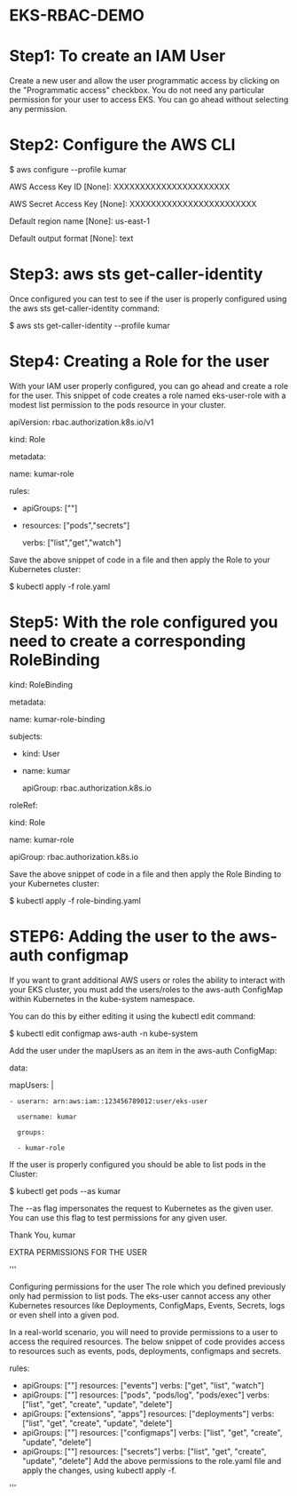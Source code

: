 # EKS-RBAC-DEMO



Step1: To create an IAM User
============================

Create a new user and allow the user programmatic access by clicking on the "Programmatic access"
checkbox. You do not need any particular permission for your user to access EKS. 
You can go ahead without selecting any permission.

Step2:  Configure the AWS CLI
=============================

$ aws configure --profile kumar

AWS Access Key ID [None]: XXXXXXXXXXXXXXXXXXXXXX

AWS Secret Access Key [None]: XXXXXXXXXXXXXXXXXXXXXXXX

Default region name [None]: us-east-1

Default output format [None]: text

Step3:  aws sts get-caller-identity
====================================

Once configured you can test to see if the user is properly configured using the
aws sts get-caller-identity command:

$ aws sts get-caller-identity --profile kumar


Step4: Creating a Role for the user
====================================
With your IAM user properly configured, you can go ahead and create a role for the user.
This snippet of code creates a role named eks-user-role with a modest list permission to the pods 
resource in your cluster.

apiVersion: rbac.authorization.k8s.io/v1

kind: Role

metadata:

  name: kumar-role
  
rules:

- apiGroups: [""]
- 
  resources: ["pods","secrets"]
  
  verbs: ["list","get","watch"]


Save the above snippet of code in a file and then apply the Role to your Kubernetes cluster:

$ kubectl apply -f role.yaml



Step5:  With the role configured you need to create a corresponding RoleBinding
================================================================================


kind: RoleBinding

metadata:

  name: kumar-role-binding
  
subjects:

- kind: User
- 
  name: kumar
  
  apiGroup: rbac.authorization.k8s.io
  
roleRef:

  kind: Role
  
  name: kumar-role
  
  apiGroup: rbac.authorization.k8s.io


Save the above snippet of code in a file and then apply the Role Binding to your Kubernetes cluster:

$ kubectl apply -f role-binding.yaml


STEP6:  Adding the user to the aws-auth configmap
==================================================
If you want to grant additional AWS users or roles the ability to interact with your EKS cluster, 
you must add the users/roles to the aws-auth ConfigMap within Kubernetes in the kube-system namespace.

You can do this by either editing it using the kubectl edit command:


$ kubectl edit configmap aws-auth -n kube-system


Add the user under the mapUsers as an item in the aws-auth ConfigMap:

data:

  mapUsers: |
  
    - userarn: arn:aws:iam::123456789012:user/eks-user
    
      username: kumar
      
      groups:
      
      - kumar-role


If the user is properly configured you should be able to list pods in the Cluster:

$ kubectl get pods --as kumar

The --as flag impersonates the request to Kubernetes as the given user. You can use this flag to test permissions for any given user.


Thank You,
kumar
























EXTRA PERMISSIONS FOR THE USER

'''

Configuring permissions for the user
The role which you defined previously only had permission to list pods. The eks-user cannot access any other Kubernetes resources like Deployments, ConfigMaps, Events, Secrets, logs or even shell into a given pod.

In a real-world scenario, you will need to provide permissions to a user to access the required resources. The below snippet of code provides access to resources such as events, pods, deployments, configmaps and secrets.

rules:
- apiGroups: [""]
  resources: ["events"]
  verbs: ["get", "list", "watch"]
- apiGroups: [""]
  resources: ["pods", "pods/log", "pods/exec"]
  verbs: ["list", "get", "create", "update", "delete"]
- apiGroups: ["extensions", "apps"]
  resources: ["deployments"]
  verbs: ["list", "get", "create", "update", "delete"]
- apiGroups: [""]
  resources: ["configmaps"]
  verbs: ["list", "get", "create", "update", "delete"]
- apiGroups: [""]
  resources: ["secrets"]
  verbs: ["list", "get", "create", "update", "delete"]
Add the above permissions to the role.yaml file and apply the changes, using kubectl apply -f.

'''

















